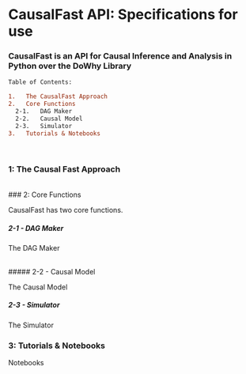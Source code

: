 # CausalFast API: Specifications for use
### CausalFast is an API for Causal Inference and Analysis in Python over the DoWhy Library
```diff
Table of Contents:

1.   The CausalFast Approach
2.   Core Functions
  2-1.   DAG Maker
  2-2.   Causal Model
  2-3.   Simulator
3.   Tutorials & Notebooks
```
<br>

### 1: The Causal Fast Approach<br>

<br>
### 2: Core Functions<br>

CausalFast has two core functions.
<br>

##### 2-1 - DAG Maker<br>

The DAG Maker

<br>
##### 2-2 - Causal Model<br>

The Causal Model
<br>

##### 2-3 - Simulator<br>

The Simulator
<br>

### 3: Tutorials & Notebooks<br>

Notebooks
<br>
